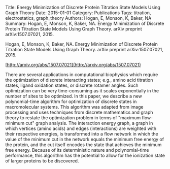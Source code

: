 Title: Energy Minimization of Discrete Protein Titration State Models Using Graph Theory
Date: 2015-01-01
Category: Publications
Tags: titration, electrostatics, graph_theory
Authors: Hogan, E, Monson, K, Baker, NA
Summary: Hogan, E, Monson, K, Baker, NA. Energy Minimization of Discrete Protein Titration State Models Using Graph Theory. arXiv preprint arXiv:1507.07021, 2015. 

Hogan, E, Monson, K, Baker, NA. Energy Minimization of Discrete Protein Titration State Models Using Graph Theory. arXiv preprint arXiv:1507.07021, 2015. 

[http://arxiv.org/abs/1507.07021](http://arxiv.org/abs/1507.07021)

There are several applications in computational biophysics which require the optimization of discrete interacting states; e.g., amino acid titration states, ligand oxidation states, or discrete rotamer angles. Such optimization can be very time-consuming as it scales exponentially in the number of sites to be optimized. In this paper, we describe a new polynomial-time algorithm for optimization of discrete states in macromolecular systems. This algorithm was adapted from image processing and uses techniques from discrete mathematics and graph theory to restate the optimization problem in terms of "maximum flow-minimum cut" graph analysis. The interaction energy graph, a graph in which vertices (amino acids) and edges (interactions) are weighted with their respective energies, is transformed into a flow network in which the value of the minimum cut in the network equals the minimum free energy of the protein, and the cut itself encodes the state that achieves the minimum free energy. Because of its deterministic nature and polynomial-time performance, this algorithm has the potential to allow for the ionization state of larger proteins to be discovered.

